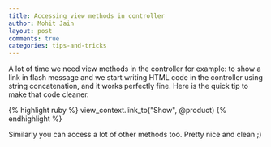 ```yaml
---
title: Accessing view methods in controller
author: Mohit Jain
layout: post
comments: true
categories: tips-and-tricks
---
```

A lot of time we need view methods in the controller for example: to show a link in flash message and we start writing HTML code in the controller using string concatenation, and it works perfectly fine. Here is the quick tip to make that code cleaner.

{% highlight ruby %}
  view_context.link_to("Show", @product)
{% endhighlight %}

Similarly you can access a lot of other methods too. Pretty nice and clean ;)
